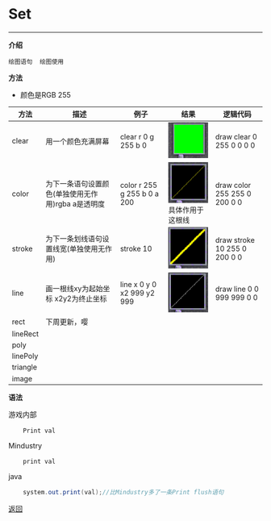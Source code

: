 # Set

---

**介绍**

    绘图语句  绘图使用
        
**方法**

- 颜色是RGB 255

|方法|描述|例子|结果|逻辑代码|
|-- |-- |-- |-- |-- |
|clear|用一个颜色充满屏幕|clear r 0 g 255 b 0|![alt clear](/Guide/img/clear.png)|draw clear 0 255 0 0 0 0|
|color|为下一条语句设置颜色(单独使用无作用)rgba a是透明度|color r 255 g 255 b 0 a 200|![alt color](/Guide/img/color.png)具体作用于这根线|draw color 255 255 0 200 0 0|
|stroke|为下一条划线语句设置线宽(单独使用无作用)|stroke 10|![alt color](/Guide/img/stroke.png)|draw stroke 10 255 0 200 0 0|
|line|画一根线xy为起始坐标 x2y2为终止坐标|line x 0 y 0 x2 999 y2 999|![alt color](/Guide/img/line.png)|draw line 0 0 999 999 0 0|
|rect|下周更新，嘤||||
|lineRect|||||
|poly|||||
|linePoly|||||
|triangle|||||
|image|||||

**语法**

游戏内部
```
    Print val
```
Mindustry
```
    print val
```
java
```java
    system.out.print(val);//比Mindustry多了一条Print flush语句
```

[返回](https://lanluz.github.io/Mindustry-guide/)